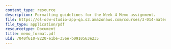 ```yaml
---
content_type: resource
description: Formatting guidelines for the Week 4 Memo assignment.
file: https://ol-ocw-studio-app-qa.s3.amazonaws.com/courses/3-014-materials-laboratory-fall-2006/7040f6108220e1be356eb0910563e235_memo_format.pdf
file_type: application/pdf
resourcetype: Document
title: memo_format.pdf
uid: 7040f610-8220-e1be-356e-b0910563e235
---
```

